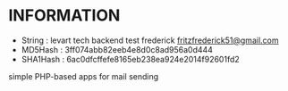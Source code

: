# INFORMATION

-   String : levart tech backend test frederick fritzfrederick51@gmail.com
-   MD5Hash : 3ff074abb82eeb4e8d0c8ad956a0d444
-   SHA1Hash : 6ac0dfcffefe8165eb238ea924e2014f92601fd2

simple PHP-based apps for mail sending
